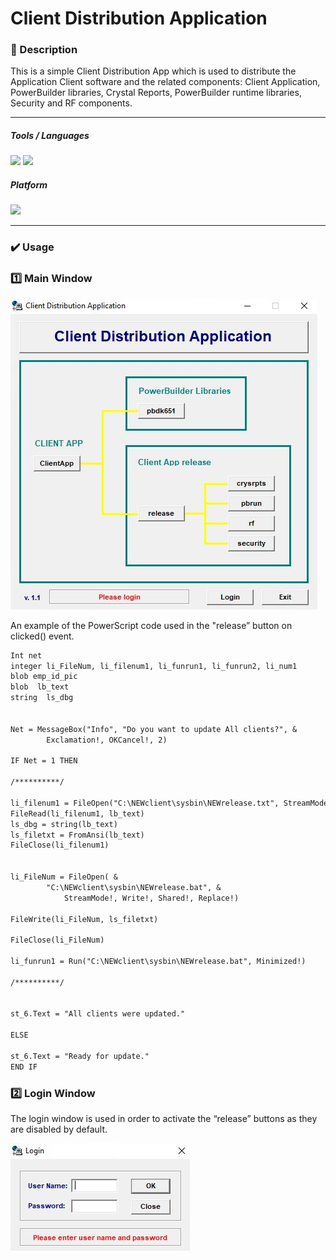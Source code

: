 # Client Distribution Application 


### 📝 Description 
This is a simple Client Distribution App which is used to distribute the Application Client software and the related components: Client Application, PowerBuilder libraries, Crystal Reports, PowerBuilder runtime libraries, Security and RF components.  

-----

##### Tools / Languages  
<img src="https://img.shields.io/badge/PowerBuilder-40B5A4?logo=powerbuilder&logoColor=white" /> <img height="20" src="https://img.shields.io/badge/DOS Batch-000000?logo=dos&logoColor=white" />  

##### Platform 
<img height="20" src="https://img.shields.io/badge/Windows-0078D6?logo=windows&logoColor=white" /> 


-----

### ✔️ Usage

### 1️⃣ Main Window

<img src="https://github.com/vzolotar/Client-Distribution-App/blob/main/images/ClientDestribution1.JPG" >

An example of the PowerScript code used in the "release” button on clicked() event. 

````markdown
Int net
integer li_FileNum, li_filenum1, li_funrun1, li_funrun2, li_num1
blob emp_id_pic
blob  lb_text
string  ls_dbg


Net = MessageBox("Info", "Do you want to update All clients?", &
		Exclamation!, OKCancel!, 2)

IF Net = 1 THEN

/**********/

li_filenum1 = FileOpen("C:\NEWclient\sysbin\NEWrelease.txt", StreamMode!)
FileRead(li_filenum1, lb_text)
ls_dbg = string(lb_text)
ls_filetxt = FromAnsi(lb_text)
FileClose(li_filenum1)


li_FileNum = FileOpen( &
		"C:\NEWclient\sysbin\NEWrelease.bat", &
			StreamMode!, Write!, Shared!, Replace!)

FileWrite(li_FileNum, ls_filetxt)

FileClose(li_FileNum)

li_funrun1 = Run("C:\NEWclient\sysbin\NEWrelease.bat", Minimized!)

/**********/


st_6.Text = "All clients were updated."

ELSE

st_6.Text = "Ready for update."
END IF
````



### 2️⃣ Login Window

The login window is used in order to activate the “release” buttons as they are disabled by default. 

<img src="https://github.com/vzolotar/Client-Distribution-App/blob/main/images/ClientDestribution2.JPG" >

